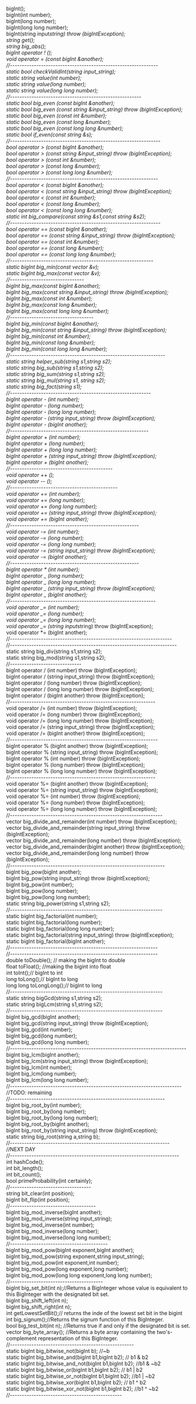bigInt();<br />
bigInt(int number);<br />
bigInt(long number);<br />
bigInt(long long number);<br />
bigInt(string input*string) throw (bigIntException);<br />
string get();<br />
string big_abs();<br />
bigInt operator ! ();<br />
void operator = (const bigInt &another);<br />
//--------------------------------------------------------------<br />
static bool checkValidInt(string input_string);<br />
static string value(int number);<br />
static string value(long number);<br />
static string value(long long number);<br />
//-------------------------------------------------------<br />
static bool big_even (const bigInt &another);<br />
static bool big_even (const string &input_string) throw (bigIntException);<br />
static bool big_even (const int &number);<br />
static bool big_even (const long &number);<br />
static bool big_even (const long long &number);<br />
static bool if_even(const string &s);<br />
//---------------------------------------------------------------<br />
bool operator > (const bigInt &another);<br />
bool operator > (const string &input_string) throw (bigIntException);<br />
bool operator > (const int &number);<br />
bool operator > (const long &number);<br />
bool operator > (const long long &number);<br />
//--------------------------------------------------------------<br />
bool operator < (const bigInt &another); <br />
bool operator < (const string &input_string) throw (bigIntException);<br />
bool operator < (const int &number);<br />
bool operator < (const long &number);<br />
bool operator < (const long long &number);<br />
static int big_compare(const string &s1,const string &s2);<br />
//---------------------------------------------------------------<br />
bool operator == (const bigInt &another);<br />
bool operator == (const string &input_string) throw (bigIntException);<br />
bool operator == (const int &number);<br />
bool operator == (const long &number);<br />
bool operator == (const long long &number);<br />
//------------------------------------------------------------<br />
static bigInt big_min(const vector<bigInt> &v);<br />
static bigInt big_max(const vector<bigInt> &v);<br />
//-------------------------------<br />
bigInt big_max(const bigInt &another);<br />
bigInt big_max(const string &input_string) throw (bigIntException);<br />
bigInt big_max(const int &number);<br />
bigInt big_max(const long &number);<br />
bigInt big_max(const long long &number);<br />
//-----------------------------------<br />
bigInt big_min(const bigInt &another);<br />
bigInt big_min(const string &input_string) throw (bigIntException);<br />
bigInt big_min(const int &number);<br />
bigInt big_min(const long &number);<br />
bigInt big_min(const long long &number);<br />
//-----------------------------------------------------------------<br />
static string helper_sub(string s1,string s2);<br />
static string big_sub(string s1,string s2);<br />
static string big_sum(string s1,string s2);<br />
static string big_mul(string s1, string s2);<br />
static string big_fact(string s1);<br />
//-----------------------------------------------------------<br />
bigInt operator - (int number);<br />
bigInt operator - (long number);<br />
bigInt operator - (long long number);<br />
bigInt operator - (string input_string) throw (bigIntException);<br />
bigInt operator - (bigInt another);<br />
//----------------------------------------------------------<br />
bigInt operator + (int number);<br />
bigInt operator + (long number);<br />
bigInt operator + (long long number);<br />
bigInt operator + (string input_string) throw (bigIntException);<br />
bigInt operator + (bigInt another);<br />
//-------------------------------------------<br />
void operator ++ ();<br />
void operator -- ();<br />
//---------------------------------------------<br />
void operator += (int number);<br />
void operator += (long number);<br />
void operator += (long long number);<br />
void operator += (string input_string) throw (bigIntException);<br />
void operator += (bigInt another);<br />
//------------------------------------------------------<br />
void operator -= (int number);<br />
void operator -= (long number);<br />
void operator -= (long long number);<br />
void operator -= (string input_string) throw (bigIntException);<br />
void operator -= (bigInt another);<br />
//------------------------------------------------------<br />
bigInt operator * (int number);<br />
bigInt operator _ (long number);<br />
bigInt operator _ (long long number);<br />
bigInt operator _ (string input_string) throw (bigIntException);<br />
bigInt operator _ (bigInt another);<br />
//-------------------------------------------------------------<br />
void operator _= (int number);<br />
void operator _= (long number);<br />
void operator _= (long long number);<br />
void operator _= (string input*string) throw (bigIntException);<br />
void operator *= (bigInt another);<br />
//--------------------------------------------------------------------<br />
//----------------------------------------------------------------------<br />
static string big_div(string s1,string s2);<br />
static string big_mod(string s1,string s2);<br />
//------------------------------<br />
bigInt operator / (int number) throw (bigIntException);<br />
bigInt operator / (string input_string) throw (bigIntException);<br />
bigInt operator / (long number) throw (bigIntException);<br />
bigInt operator / (long long number) throw (bigIntException);<br />
bigInt operator / (bigInt another) throw (bigIntException);<br />
//-------------------------------------------------------------<br />
void operator /= (int number) throw (bigIntException);<br />
void operator /= (long number) throw (bigIntException);<br />
void operator /= (long long number) throw (bigIntException);<br />
void operator /= (string input_string) throw (bigIntException);<br />
void operator /= (bigInt another) throw (bigIntException);<br />
//--------------------------------------------------------------<br />
bigInt operator % (bigInt another) throw (bigIntException);<br />
bigInt operator % (string input_string) throw (bigIntException);<br />
bigInt operator % (int number) throw (bigIntException);<br />
bigInt operator % (long number) throw (bigIntException);<br />
bigInt operator % (long long number) throw (bigIntException);<br />
//-------------------------------------------------------------<br />
void operator %= (bigInt another) throw (bigIntException);<br />
void operator %= (string input_string) throw (bigIntException);<br />
void operator %= (int number) throw (bigIntException);<br />
void operator %= (long number) throw (bigIntException);<br />
void operator %= (long long number) throw (bigIntException);<br />
//----------------------------------------------------------------<br />
vector<bigInt> big_divide_and_remainder(int number) throw (bigIntException);<br />
vector<bigInt> big_divide_and_remainder(string input_string) throw (bigIntException);<br />
vector<bigInt> big_divide_and_remainder(long number) throw (bigIntException);<br />
vector<bigInt> big_divide_and_remainder(bigInt another) throw (bigIntException);<br />
vector<bigInt> big_divide_and_remainder(long long number) throw (bigIntException);<br />
//-----------------------------------------------------------------<br />
bigInt big_pow(bigInt another);<br />
bigInt big_pow(string input_string) throw (bigIntException);<br />
bigInt big_pow(int number);<br />
bigInt big_pow(long number);<br />
bigInt big_pow(long long number);<br />
static string big_power(string s1,string s2);<br />
//----------------------------------------------------------------<br />
static bigInt big_factorial(int number);<br />
static bigInt big_factorial(long number);<br />
static bigInt big_factorial(long long number);<br />
static bigInt big_factorial(string input_string) throw (bigIntException);<br />
static bigInt big_factorial(bigInt another);<br />
//--------------------------------------------------------------<br />
//--------------------------------------------------------------<br />
double toDouble(); // making the bigInt to double<br />
float toFloat(); //making the bigint into float<br />
int toInt();// bigInt to int<br />
long toLong();// bigInt to long<br />
long long toLongLong();// bigInt to long<br />
//----------------------------------------------------------------<br />
static string bigGcd(string s1,string s2);<br />
static string bigLcm(string s1,string s2);<br />
//----------------------------------------------------------------<br />
bigInt big_gcd(bigInt another);<br />
bigInt big_gcd(string input_string) throw (bigIntException);<br />
bigInt big_gcd(int number);<br />
bigInt big_gcd(long number);<br />
bigInt big_gcd(long long number);<br />
//--------------------------------------------------------------------------<br />
bigInt big_lcm(bigInt another);<br />
bigInt big_lcm(string input_string) throw (bigIntException);<br />
bigInt big_lcm(int number);<br />
bigInt big_lcm(long number);<br />
bigInt big_lcm(long long number);<br />
//------------------------------------------------------------------------<br />
//TODO: remaining<br />
//-----------------------------------------------------------------<br />
bigInt big_root_by(int number);<br />
bigInt big_root_by(long number);<br />
bigInt big_root_by(long long number);<br />
bigInt big_root_by(bigInt another);<br />
bigInt big_root_by(string input_string) throw (bigIntException);<br />
static string big_root(string a,string b);<br />
//-------------------------------------------------------------------<br />
//NEXT DAY<br />
//-----------------------------------------------------------------------<br />
int hashCode();<br />
int bit_length();<br />
int bit_count();<br />
bool primeProbability(int certainly);<br />
//----------------------------------<br />
string bit_clear(int position);<br />
bigInt bit_flip(int position);<br />
//------------------------------------<br />
bigInt big_mod_inverse(bigInt another);<br />
bigInt big_mod_inverse(string input_string);<br />
bigInt big_mod_inverse(int number);<br />
bigInt big_mod_inverse(long number);<br />
bigInt big_mod_inverse(long long number);<br />
//-----------------------------------------<br />
bigInt big_mod_pow(bigInt exponent,bigInt another);<br />
bigInt big_mod_pow(string exponent,string input_string);<br />
bigInt big_mod_pow(int exponent,int number);<br />
bigInt big_mod_pow(long exponent,long number);<br />
bigInt big_mod_pow(long long exponent,long long number);<br />
//---------------------------------------<br />
bigInt big_set_bit(int n);//Returns a BigInteger whose value is equivalent to this BigInteger with the designated bit set.<br />
bigInt big_shift_left(int n);<br />
bigInt big_shift_right(int n);<br />
int getLowestSetBit();// returns the inde of the lowest set bit in the bigint<br />
int big_signum();//Returns the signum function of this BigInteger.<br />
bool big_test_bit(int n); //Returns true if and only if the designated bit is set.<br />
vector<int> big_byte_array(); //Returns a byte array containing the two's-complement representation of this BigInteger.<br />
//---------------------------------------------------- <br />
static bigInt big_bitwise_not(bigInt b); //~b <br />
static bigInt big_bitwise_and(bigInt b1,bigInt b2); // b1 & b2 <br />
static bigInt big_bitwise_and_not(bigInt b1,bigInt b2); //b1 & ~b2 <br />
static bigInt big_bitwise_or(bigInt b1,bigInt b2); // b1 | b2 <br />
static bigInt big_bitwise_or_not(bigInt b1,bigInt b2); //b1 | ~b2 <br />
static bigInt big_bitwise_xor(bigInt b1,bigInt b2); // b1 ^ b2 <br />
static bigInt big_bitwise_xor_not(bigInt b1,bigInt b2); //b1 ^ ~b2 <br />
//-----------------------------------------------<br />
